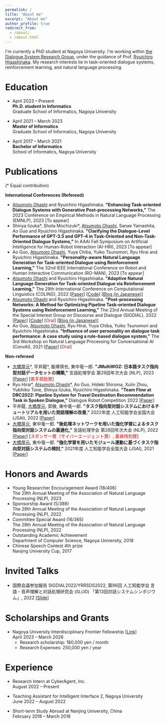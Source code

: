 ```yaml
---
permalink: /
title: "About me"
excerpt: "About me"
author_profile: true
redirect_from: 
  - /about/
  - /about.html
---
```


I'm currently a PhD student at Nagoya University. I'm working within [the Dialogue System Research Group](https://www.ds.is.i.nagoya-u.ac.jp/), under the guidance of Prof. [Ryuichiro Higashinaka](https://scholar.google.com/citations?user=ycBiJn8AAAAJ). My research interests lie in task-oriented dialogue systems, reinforcement learning, and natural language processing.

Education
======
- April 2023 – Present<br>
  **Ph.D. student in Informatics**<br>
  Graduate School of Informatics, Nagoya University

- April 2021 – March 2023<br>
  **Master of Informatics**<br>
  Graduate School of Informatics, Nagoya University

- April 2017 – March 2021<br>
  **Bachelor of Informatics**<br>
  School of Informatics, Nagoya University

Publications
======
(\* Equal contribution)

**International Conferences (Refereed)**
- <u>Atsumoto Ohashi</u> and Ryuichiro Higashinaka. **"Enhancing Task-oriented Dialogue Systems with Generative Post-processing Networks,"** The 2023 Conference on Empirical Methods in Natural Language Processing (EMNLP), 2023 [To appear]
- Shinya Iizuka\*, Shota Mochizuki\*, <u>Atsumoto Ohashi</u>, Sanae Yamashita, Ao Guo and Ryuichiro Higashinaka. **"Clarifying the Dialogue-Level Performance of GPT-3.5 and GPT-4 in Task-Oriented and Non-Task-Oriented Dialogue Systems,"** In AAAI Fall Symposium on Artificial Intelligence for Human-Robot Interaction (AI-HRI), 2023 [To appear]
- Ao Guo, <u>Atsumoto Ohashi</u>, Yuya Chiba, Yuiko Tsunomori, Ryu Hirai and Ryuichiro Higashinaka. **"Personality-aware Natural Language Generation for Task-oriented Dialogue using Reinforcement Learning,"** The 32nd IEEE International Conference on Robot and Human Interactive Communication (RO-MAN), 2023 [To appear]
- <u>Atsumoto Ohashi</u> and Ryuichiro Higashinaka. **"Adaptive Natural Language Generation for Task-oriented Dialogue via Reinforcement Learning,"** The 29th International Conference on Computational Linguistics (COLING), 2022 [[Paper](https://arxiv.org/abs/2209.07873)] [[Code](https://github.com/nu-dialogue/antor)] [[Blog (in Japanese)](https://www.ds.is.i.nagoya-u.ac.jp/2022/10/28/coling2022で発表を行いました/)]
- <u>Atsumoto Ohashi</u> and Ryuichiro Higashinaka. **"Post-processing Networks: A Method for Optimizing Pipeline Task-oriented Dialogue Systems using Reinforcement Learning,"** The 23rd Annual Meeting of the Special Interest Group on Discourse and Dialogue (SIGDIAL), 2022 [[Paper](https://arxiv.org/abs/2207.12185)] [[Code](https://github.com/nu-dialogue/post-processing-networks)] [<font color="#dd0000">Oral</font>] [[Blog (in Japanese)](https://www.ds.is.i.nagoya-u.ac.jp/2022/10/05/yrrsds2022とsigdial2022で発表を行いました/)]
- Ao Guo, <u>Atsumoto Ohashi</u>, Ryu Hirai, Yuya Chiba, Yuiko Tsunomori and Ryuichiro Higashinaka. **"Influence of user personality on dialogue task performance: A case study using a rule-based dialogue system,"** The 3rd Workshop on Natural Language Processing for Conversational AI (ConvAI), 2021 [[Paper](https://aclanthology.org/2021.nlp4convai-1.25/)] [<font color="#dd0000">Oral</font>]

**Non-refereed**
- <u>大橋厚元</u>\*, 平井龍\*, 飯塚慎也, 東中竜一郎. **"JMultiWOZ: 日本語タスク指向型対話データセットの構築,"** 言語処理学会 第29回年次大会 (NLP), 2023 [[Paper](https://www.anlp.jp/proceedings/annual_meeting/2023/pdf_dir/Q12-1.pdf)] [<font color="#dd0000">若手奨励賞</font>]
- Ryu Hirai\*, <u>Atsumoto Ohashi</u>\*, Ao Guo, Hideki Shiroma, Xulin Zhou, Yukihiko Tone, Shinya Iizuka, Ryuichiro Higashinaka. **"Team Flow at DRC2022: Pipeline System for Travel Destination Recommendation Task in Spoken Dialogue,"** Dialogue Robot Competition 2022 [[Paper](https://arxiv.org/abs/2210.09518)]
- 平井龍, <u>大橋厚元</u>, 郭傲, 東中竜一郎. **"タスク指向型対話システムにおけるチュートリアルを用いた発話理解の改善,"** 2022年度 人工知能学会全国大会 (JSAI), 2022 [[Paper](https://www.jstage.jst.go.jp/article/pjsai/JSAI2022/0/JSAI2022_2F4GS903/_article/-char/ja/)]
- <u>大橋厚元</u>, 東中竜一郎. **"後処理ネットワークを用いた強化学習によるタスク指向型対話システムの最適化,"** 言語処理学会 第28回年次大会 (NLP), 2022 [[Paper](https://www.anlp.jp/proceedings/annual_meeting/2022/pdf_dir/B3-2.pdf)] [<font color="#dd0000">スポンサー賞（サイバーエージェント賞）, 委員特別賞</font>]
- <u>大橋厚元</u>, 東中竜一郎. **"強化学習を用いたモジュール連動に基づくタスク指向型対話システムの検討,"** 2021年度 人工知能学会全国大会 (JSAI), 2021 [[Paper](https://www.jstage.jst.go.jp/article/pjsai/JSAI2021/0/JSAI2021_4E1OS11a02/_pdf)]

Honors and Awards
======
- Young Researcher Encouragement Award (18/406)<br>The 29th Annual Meeting of the Association of Natural Language Processing (NLP), 2023
- Sponsorship Award (5/386)<br>The 28th Annual Meeting of the Association of Natural Language Processing (NLP), 2022
- Committee Special Award (16/365)<br>The 28th Annual Meeting of the Association of Natural Language Processing (NLP), 2022
- Outstanding Academic Achievement<br>Department of Computer Science, Nagoya University, 2018
- Chinese Speech Contest 4th prize<br>Nanjing University Cup, 2017

Invited Talks
======
- 国際会議参加報告 SIGDIAL2022/YRRSDS2022, 第96回 人工知能学会 言語・音声理解と対話処理研究会 (SLUD) 「第13回対話システムシンポジウム」, 2022 [[Slide](https://jsai-slud.github.io/sig-slud/material/96th/Conference-Report-SIGDIAL-2022.pdf)]

Scholarships and Grants
======
- Nagoya University Interdisciplinary Frontier Fellowship [[Link](https://dec.nagoya-u.ac.jp/fellowship_information)]<br>
  April 2023 – March 2026<br>
  - Research scholarship: 180,000 yen / month
  - Research Expenses: 250,000 yen / year

Experience
======
- Research Intern at CyberAgent, Inc.<br>
  August 2022 – Present

- Teaching Assistant for Intelligent Interface 2, Nagoya University<br>
  June 2022 – August 2022
  
- Short-term Study Abroad at Nanjing University, China<br>
  February 2018 – March 2018
